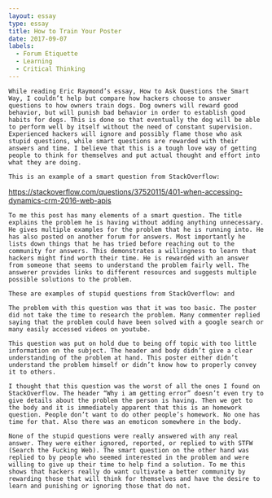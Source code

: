 ```yaml
---
layout: essay
type: essay
title: How to Train Your Poster
date: 2017-09-07
labels:
  - Forum Etiquette
  - Learning
  - Critical Thinking
---
```


	While reading Eric Raymond’s essay, How to Ask Questions the Smart Way, I couldn’t help but compare how hackers choose to answer questions to how owners train dogs. Dog owners will reward good behavior, but will punish bad behavior in order to establish good habits for dogs. This is done so that eventually the dog will be able to perform well by itself without the need of constant supervision. Experienced hackers will ignore and possibly flame those who ask stupid questions, while smart questions are rewarded with their answers and time. I believe that this is a tough love way of getting people to think for themselves and put actual thought and effort into what they are doing.

	This is an example of a smart question from StackOverflow: 

https://stackoverflow.com/questions/37520115/401-when-accessing-dynamics-crm-2016-web-apis

	To me this post has many elements of a smart question. The title explains the problem he is having without adding anything unnecessary. He gives multiple examples for the problem that he is running into. He has also posted on another forum for answers. Most importantly he lists down things that he has tried before reaching out to the community for answers. This demonstrates a willingness to learn that hackers might find worth their time. He is rewarded with an answer from someone that seems to understand the problem fairly well. The answerer provides links to different resources and suggests multiple possible solutions to the problem. 

	These are examples of stupid questions from StackOverflow: and

	The problem with this question was that it was too basic. The poster did not take the time to research the problem. Many commenter replied saying that the problem could have been solved with a google search or many easily accessed videos on youtube.

	This question was put on hold due to being off topic with too little information on the subject. The header and body didn’t give a clear understanding of the problem at hand. This poster either didn’t understand the problem himself or didn’t know how to properly convey it to others. 

	I thought that this question was the worst of all the ones I found on StackOverflow. The header “Why i am getting error” doesn’t even try to give details about the problem the person is having. Then we get to the body and it is immediately apparent that this is an homework question. People don’t want to do other people’s homework. No one has time for that. Also there was an emoticon somewhere in the body.

	None of the stupid questions were really answered with any real answer. They were either ignored, reported, or replied to with STFW (Search the Fucking Web). The smart question on the other hand was replied to by people who seemed interested in the problem and were willing to give up their time to help find a solution. To me this shows that hackers really do want cultivate a better community by rewarding those that will think for themselves and have the desire to learn and punishing or ignoring those that do not.
